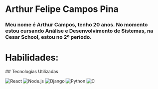 # Arthur Felipe Campos Pina
  <h3>Meu nome é Arthur Campos, tenho 20 anos. No momento estou cursando Análise e Desenvolvimento de Sistemas, na Cesar School, estou no 2º período.</h3>

  <h1>Habilidades:</h1>
 ## Tecnologias Utilizadas
 
  ![React](https://devicon.dev/icons/react/react-original.svg)
  ![Node.js](https://devicon.dev/icons/nodejs/nodejs-original.svg)
  ![Django](https://devicon.dev/icons/django/django-plain.svg)
  ![Python](https://devicon.dev/icons/python/python-original.svg)
  ![C](https://devicon.dev/icons/c/c-original.svg)

  
    
